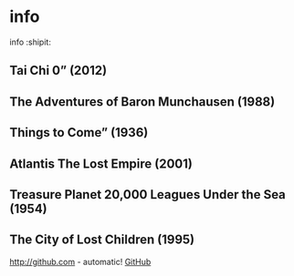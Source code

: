 # info
info
:shipit:
## Tai Chi 0” (2012)<br>
## The Adventures of Baron Munchausen (1988)
## Things to Come” (1936)
## Atlantis The Lost Empire (2001)
## Treasure Planet 20,000 Leagues Under the Sea (1954)
## The City of Lost Children (1995)
 
http://github.com - automatic!
[GitHub](http://github.com)

